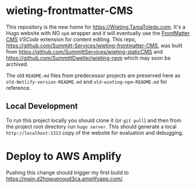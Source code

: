 # wieting-frontmatter-CMS 

This repository is the new home for https://Wieting.TamaToledo.com.  It's a Hugo website with NO `npm` wrapper and it will eventually use the [FrontMatter CMS](https://frontmatter.codes) _VSCode_ extension for content editing.  This repo, https://github.com/Summitt-Services/wieting-frontmatter-CMS, was built from https://github.com/SummittServices/wieting-staticCMS and https://github.com/SummittDweller/wieting-npm which may soon be archived.  

The old `README.md` files from predecessor projects are preserved here as `old-Netlify-version-README.md` and `old-wieting-npm-README.md` for reference.  

## Local Development  

To run this project locally you should clone it (or `git pull`) and then from the project root directory run `hugo server`.  This should generate a local `http://localhost:1313` copy of the website for evaluation and debugging.  

# Deploy to AWS Amplify

Pushing this change should trigger my first build to https://main.d2hqwupnoud3ca.amplifyapp.com/.  





